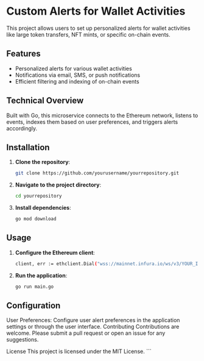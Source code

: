 # Custom Alerts for Wallet Activities

This project allows users to set up personalized alerts for wallet activities like large token transfers, NFT mints, or specific on-chain events.

## Features

- Personalized alerts for various wallet activities
- Notifications via email, SMS, or push notifications
- Efficient filtering and indexing of on-chain events

## Technical Overview

Built with Go, this microservice connects to the Ethereum network, listens to events, indexes them based on user preferences, and triggers alerts accordingly.

## Installation

1. **Clone the repository**:
   ```sh
   git clone https://github.com/yourusername/yourrepository.git

2. **Navigate to the project directory**:
    ```sh
    cd yourrepository

3. **Install dependencies**:
    ```sh
    go mod download

## Usage

1. **Configure the Ethereum client**:
    ```sh
    client, err := ethclient.Dial("wss://mainnet.infura.io/ws/v3/YOUR_INFURA_PROJECT_ID")

2. **Run the application**:
    ```sh
    go run main.go

## Configuration

User Preferences: Configure user alert preferences in the application settings or through the user interface.
Contributing
Contributions are welcome. Please submit a pull request or open an issue for any suggestions.

License
This project is licensed under the MIT License. ```


